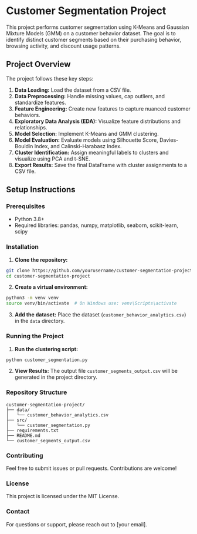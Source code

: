 # Customer Segmentation Project

This project performs customer segmentation using K-Means and Gaussian Mixture Models (GMM) on a customer behavior dataset. The goal is to identify distinct customer segments based on their purchasing behavior, browsing activity, and discount usage patterns.

## Project Overview

The project follows these key steps:
1. **Data Loading:** Load the dataset from a CSV file.
2. **Data Preprocessing:** Handle missing values, cap outliers, and standardize features.
3. **Feature Engineering:** Create new features to capture nuanced customer behaviors.
4. **Exploratory Data Analysis (EDA):** Visualize feature distributions and relationships.
5. **Model Selection:** Implement K-Means and GMM clustering.
6. **Model Evaluation:** Evaluate models using Silhouette Score, Davies-Bouldin Index, and Calinski-Harabasz Index.
7. **Cluster Identification:** Assign meaningful labels to clusters and visualize using PCA and t-SNE.
8. **Export Results:** Save the final DataFrame with cluster assignments to a CSV file.

## Setup Instructions

### Prerequisites
- Python 3.8+
- Required libraries: pandas, numpy, matplotlib, seaborn, scikit-learn, scipy

### Installation
1. **Clone the repository:**
```bash
git clone https://github.com/yourusername/customer-segmentation-project.git
cd customer-segmentation-project
```

2. **Create a virtual environment:**
```bash
python3 -m venv venv
source venv/bin/activate  # On Windows use: venv\Scripts\activate
```

3. **Add the dataset:**
Place the dataset (`customer_behavior_analytics.csv`) in the `data` directory.

### Running the Project

1. **Run the clustering script:**
```bash
python customer_segmentation.py
```

2. **View Results:**
The output file `customer_segments_output.csv` will be generated in the project directory.

### Repository Structure
```
customer-segmentation-project/
├── data/
│   └── customer_behavior_analytics.csv
├── src/
│   └── customer_segmentation.py
├── requirements.txt
├── README.md
└── customer_segments_output.csv
```

### Contributing
Feel free to submit issues or pull requests. Contributions are welcome!

### License
This project is licensed under the MIT License.

### Contact
For questions or support, please reach out to [your email].


